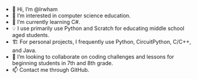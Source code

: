 - 👋 Hi, I’m @lrwham
- 👀 I’m interested in computer science education.
- 🌱 I’m currently learning C#.
- 💡 I use primarily use Python and Scratch for educating middle school aged students.
- 🏗️ For personal projects, I frequently use Python, CircuitPython, C/C++, and Java.
- 💞️ I’m looking to collaborate on coding challenges and lessons for beginning students in 7th and 8th grade.
- 📫 Contact me through GitHub.
<!---
lrwham/lrwham is a ✨ special ✨ repository because its `README.md` (this file) appears on your GitHub profile.
You can click the Preview link to take a look at your changes.
--->
